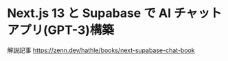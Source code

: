 # Next.js 13 と Supabase で AI チャットアプリ(GPT-3)構築

解説記事
https://zenn.dev/hathle/books/next-supabase-chat-book
